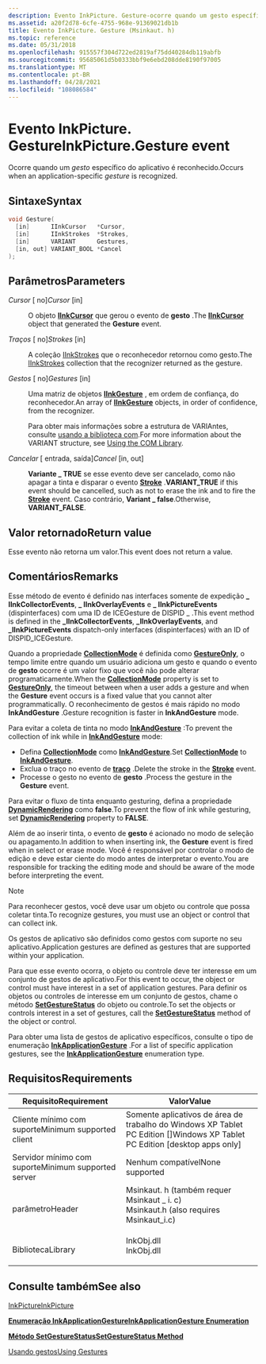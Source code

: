 ```yaml
---
description: Evento InkPicture. Gesture-ocorre quando um gesto específico do aplicativo é reconhecido.
ms.assetid: a20f2d78-6cfe-4755-968e-91369021db1b
title: Evento InkPicture. Gesture (Msinkaut. h)
ms.topic: reference
ms.date: 05/31/2018
ms.openlocfilehash: 915557f304d722ed2819af75dd40284db119abfb
ms.sourcegitcommit: 95685061d5b0333bbf9e6ebd208dde8190f97005
ms.translationtype: MT
ms.contentlocale: pt-BR
ms.lasthandoff: 04/28/2021
ms.locfileid: "108086584"
---
```

# <a name="inkpicturegesture-event"></a><span data-ttu-id="59f6d-103">Evento InkPicture. Gesture</span><span class="sxs-lookup"><span data-stu-id="59f6d-103">InkPicture.Gesture event</span></span>

<span data-ttu-id="59f6d-104">Ocorre quando um *gesto* específico do aplicativo é reconhecido.</span><span class="sxs-lookup"><span data-stu-id="59f6d-104">Occurs when an application-specific *gesture* is recognized.</span></span>

## <a name="syntax"></a><span data-ttu-id="59f6d-105">Sintaxe</span><span class="sxs-lookup"><span data-stu-id="59f6d-105">Syntax</span></span>


```C++
void Gesture(
  [in]      IInkCursor   *Cursor,
  [in]      IInkStrokes  *Strokes,
  [in]      VARIANT      Gestures,
  [in, out] VARIANT_BOOL *Cancel
);
```



## <a name="parameters"></a><span data-ttu-id="59f6d-106">Parâmetros</span><span class="sxs-lookup"><span data-stu-id="59f6d-106">Parameters</span></span>

<dl> <dt>

<span data-ttu-id="59f6d-107">*Cursor* \[ no\]</span><span class="sxs-lookup"><span data-stu-id="59f6d-107">*Cursor* \[in\]</span></span>
</dt> <dd>

<span data-ttu-id="59f6d-108">O objeto [**IInkCursor**](/windows/desktop/api/msinkaut/nn-msinkaut-iinkcursor) que gerou o evento de **gesto** .</span><span class="sxs-lookup"><span data-stu-id="59f6d-108">The [**IInkCursor**](/windows/desktop/api/msinkaut/nn-msinkaut-iinkcursor) object that generated the **Gesture** event.</span></span>

</dd> <dt>

<span data-ttu-id="59f6d-109">*Traços* \[ no\]</span><span class="sxs-lookup"><span data-stu-id="59f6d-109">*Strokes* \[in\]</span></span>
</dt> <dd>

<span data-ttu-id="59f6d-110">A coleção [IInkStrokes](/previous-versions/windows/desktop/legacy/ms703293(v=vs.85)) que o reconhecedor retornou como gesto.</span><span class="sxs-lookup"><span data-stu-id="59f6d-110">The [IInkStrokes](/previous-versions/windows/desktop/legacy/ms703293(v=vs.85)) collection that the recognizer returned as the gesture.</span></span>

</dd> <dt>

<span data-ttu-id="59f6d-111">*Gestos* \[ no\]</span><span class="sxs-lookup"><span data-stu-id="59f6d-111">*Gestures* \[in\]</span></span>
</dt> <dd>

<span data-ttu-id="59f6d-112">Uma matriz de objetos [**IInkGesture**](/windows/desktop/api/msinkaut/nn-msinkaut-iinkgesture) , em ordem de confiança, do reconhecedor.</span><span class="sxs-lookup"><span data-stu-id="59f6d-112">An array of [**IInkGesture**](/windows/desktop/api/msinkaut/nn-msinkaut-iinkgesture) objects, in order of confidence, from the recognizer.</span></span>

<span data-ttu-id="59f6d-113">Para obter mais informações sobre a estrutura de VARIAntes, consulte [usando a biblioteca com](using-the-com-library.md).</span><span class="sxs-lookup"><span data-stu-id="59f6d-113">For more information about the VARIANT structure, see [Using the COM Library](using-the-com-library.md).</span></span>

</dd> <dt>

<span data-ttu-id="59f6d-114">*Cancelar* \[ entrada, saída\]</span><span class="sxs-lookup"><span data-stu-id="59f6d-114">*Cancel* \[in, out\]</span></span>
</dt> <dd>

<span data-ttu-id="59f6d-115">**Variante \_ TRUE** se esse evento deve ser cancelado, como não apagar a tinta e disparar o evento [**Stroke**](inkpicture-stroke.md) .</span><span class="sxs-lookup"><span data-stu-id="59f6d-115">**VARIANT\_TRUE** if this event should be cancelled, such as not to erase the ink and to fire the [**Stroke**](inkpicture-stroke.md) event.</span></span> <span data-ttu-id="59f6d-116">Caso contrário, **Variant \_ false**.</span><span class="sxs-lookup"><span data-stu-id="59f6d-116">Otherwise, **VARIANT\_FALSE**.</span></span>

</dd> </dl>

## <a name="return-value"></a><span data-ttu-id="59f6d-117">Valor retornado</span><span class="sxs-lookup"><span data-stu-id="59f6d-117">Return value</span></span>

<span data-ttu-id="59f6d-118">Esse evento não retorna um valor.</span><span class="sxs-lookup"><span data-stu-id="59f6d-118">This event does not return a value.</span></span>

## <a name="remarks"></a><span data-ttu-id="59f6d-119">Comentários</span><span class="sxs-lookup"><span data-stu-id="59f6d-119">Remarks</span></span>

<span data-ttu-id="59f6d-120">Esse método de evento é definido nas interfaces somente de expedição **\_ IInkCollectorEvents**, **\_ IInkOverlayEvents** e **\_ IInkPictureEvents** (dispinterfaces) com uma ID de ICEGesture de DISPID \_ .</span><span class="sxs-lookup"><span data-stu-id="59f6d-120">This event method is defined in the **\_IInkCollectorEvents**, **\_IInkOverlayEvents**, and **\_IInkPictureEvents** dispatch-only interfaces (dispinterfaces) with an ID of DISPID\_ICEGesture.</span></span>

<span data-ttu-id="59f6d-121">Quando a propriedade [**CollectionMode**](/windows/desktop/api/msinkaut/nf-msinkaut-iinkpicture-get_collectionmode) é definida como [**GestureOnly**](/windows/desktop/api/msinkaut/ne-msinkaut-inkcollectionmode), o tempo limite entre quando um usuário adiciona um gesto e quando o evento de **gesto** ocorre é um valor fixo que você não pode alterar programaticamente.</span><span class="sxs-lookup"><span data-stu-id="59f6d-121">When the [**CollectionMode**](/windows/desktop/api/msinkaut/nf-msinkaut-iinkpicture-get_collectionmode) property is set to [**GestureOnly**](/windows/desktop/api/msinkaut/ne-msinkaut-inkcollectionmode), the timeout between when a user adds a gesture and when the **Gesture** event occurs is a fixed value that you cannot alter programmatically.</span></span> <span data-ttu-id="59f6d-122">O reconhecimento de gestos é mais rápido no modo **InkAndGesture** .</span><span class="sxs-lookup"><span data-stu-id="59f6d-122">Gesture recognition is faster in **InkAndGesture** mode.</span></span>

<span data-ttu-id="59f6d-123">Para evitar a coleta de tinta no modo [**InkAndGesture**](/windows/desktop/api/msinkaut/ne-msinkaut-inkcollectionmode) :</span><span class="sxs-lookup"><span data-stu-id="59f6d-123">To prevent the collection of ink while in [**InkAndGesture**](/windows/desktop/api/msinkaut/ne-msinkaut-inkcollectionmode) mode:</span></span>

-   <span data-ttu-id="59f6d-124">Defina [**CollectionMode**](/windows/desktop/api/msinkaut/nf-msinkaut-iinkpicture-get_collectionmode) como [**InkAndGesture**](/windows/desktop/api/msinkaut/ne-msinkaut-inkcollectionmode).</span><span class="sxs-lookup"><span data-stu-id="59f6d-124">Set [**CollectionMode**](/windows/desktop/api/msinkaut/nf-msinkaut-iinkpicture-get_collectionmode) to [**InkAndGesture**](/windows/desktop/api/msinkaut/ne-msinkaut-inkcollectionmode).</span></span>
-   <span data-ttu-id="59f6d-125">Exclua o traço no evento de [**traço**](inkpicture-stroke.md) .</span><span class="sxs-lookup"><span data-stu-id="59f6d-125">Delete the stroke in the [**Stroke**](inkpicture-stroke.md) event.</span></span>
-   <span data-ttu-id="59f6d-126">Processe o gesto no evento de **gesto** .</span><span class="sxs-lookup"><span data-stu-id="59f6d-126">Process the gesture in the **Gesture** event.</span></span>

<span data-ttu-id="59f6d-127">Para evitar o fluxo de tinta enquanto gesturing, defina a propriedade [**DynamicRendering**](/windows/desktop/api/msinkaut/nf-msinkaut-iinkpicture-get_dynamicrendering) como **false**.</span><span class="sxs-lookup"><span data-stu-id="59f6d-127">To prevent the flow of ink while gesturing, set [**DynamicRendering**](/windows/desktop/api/msinkaut/nf-msinkaut-iinkpicture-get_dynamicrendering) property to **FALSE**.</span></span>

<span data-ttu-id="59f6d-128">Além de ao inserir tinta, o evento de **gesto** é acionado no modo de seleção ou apagamento.</span><span class="sxs-lookup"><span data-stu-id="59f6d-128">In addition to when inserting ink, the **Gesture** event is fired when in select or erase mode.</span></span> <span data-ttu-id="59f6d-129">Você é responsável por controlar o modo de edição e deve estar ciente do modo antes de interpretar o evento.</span><span class="sxs-lookup"><span data-stu-id="59f6d-129">You are responsible for tracking the editing mode and should be aware of the mode before interpreting the event.</span></span>

> [!Note]  
> <span data-ttu-id="59f6d-130">Para reconhecer gestos, você deve usar um objeto ou controle que possa coletar tinta.</span><span class="sxs-lookup"><span data-stu-id="59f6d-130">To recognize gestures, you must use an object or control that can collect ink.</span></span>

 

<span data-ttu-id="59f6d-131">Os gestos de aplicativo são definidos como gestos com suporte no seu aplicativo.</span><span class="sxs-lookup"><span data-stu-id="59f6d-131">Application gestures are defined as gestures that are supported within your application.</span></span>

<span data-ttu-id="59f6d-132">Para que esse evento ocorra, o objeto ou controle deve ter interesse em um conjunto de gestos de aplicativo.</span><span class="sxs-lookup"><span data-stu-id="59f6d-132">For this event to occur, the object or control must have interest in a set of application gestures.</span></span> <span data-ttu-id="59f6d-133">Para definir os objetos ou controles de interesse em um conjunto de gestos, chame o método [**SetGestureStatus**](/windows/desktop/api/msinkaut/nf-msinkaut-iinkpicture-setgesturestatus) do objeto ou controle.</span><span class="sxs-lookup"><span data-stu-id="59f6d-133">To set the objects or controls interest in a set of gestures, call the [**SetGestureStatus**](/windows/desktop/api/msinkaut/nf-msinkaut-iinkpicture-setgesturestatus) method of the object or control.</span></span>

<span data-ttu-id="59f6d-134">Para obter uma lista de gestos de aplicativo específicos, consulte o tipo de enumeração [**InkApplicationGesture**](/windows/desktop/api/msinkaut/ne-msinkaut-inkapplicationgesture) .</span><span class="sxs-lookup"><span data-stu-id="59f6d-134">For a list of specific application gestures, see the [**InkApplicationGesture**](/windows/desktop/api/msinkaut/ne-msinkaut-inkapplicationgesture) enumeration type.</span></span>

## <a name="requirements"></a><span data-ttu-id="59f6d-135">Requisitos</span><span class="sxs-lookup"><span data-stu-id="59f6d-135">Requirements</span></span>



| <span data-ttu-id="59f6d-136">Requisito</span><span class="sxs-lookup"><span data-stu-id="59f6d-136">Requirement</span></span> | <span data-ttu-id="59f6d-137">Valor</span><span class="sxs-lookup"><span data-stu-id="59f6d-137">Value</span></span> |
|-------------------------------------|---------------------------------------------------------------------------------------------------------------------|
| <span data-ttu-id="59f6d-138">Cliente mínimo com suporte</span><span class="sxs-lookup"><span data-stu-id="59f6d-138">Minimum supported client</span></span><br/> | <span data-ttu-id="59f6d-139">Somente aplicativos de área de trabalho do Windows XP Tablet PC Edition \[\]</span><span class="sxs-lookup"><span data-stu-id="59f6d-139">Windows XP Tablet PC Edition \[desktop apps only\]</span></span><br/>                                                       |
| <span data-ttu-id="59f6d-140">Servidor mínimo com suporte</span><span class="sxs-lookup"><span data-stu-id="59f6d-140">Minimum supported server</span></span><br/> | <span data-ttu-id="59f6d-141">Nenhum compatível</span><span class="sxs-lookup"><span data-stu-id="59f6d-141">None supported</span></span><br/>                                                                                           |
| <span data-ttu-id="59f6d-142">parâmetro</span><span class="sxs-lookup"><span data-stu-id="59f6d-142">Header</span></span><br/>                   | <dl> <span data-ttu-id="59f6d-143"><dt>Msinkaut. h (também requer Msinkaut \_ i. c)</dt></span><span class="sxs-lookup"><span data-stu-id="59f6d-143"><dt>Msinkaut.h (also requires Msinkaut\_i.c)</dt></span></span> </dl> |
| <span data-ttu-id="59f6d-144">Biblioteca</span><span class="sxs-lookup"><span data-stu-id="59f6d-144">Library</span></span><br/>                  | <dl> <span data-ttu-id="59f6d-145"><dt>InkObj.dll</dt></span><span class="sxs-lookup"><span data-stu-id="59f6d-145"><dt>InkObj.dll</dt></span></span> </dl>                               |



## <a name="see-also"></a><span data-ttu-id="59f6d-146">Consulte também</span><span class="sxs-lookup"><span data-stu-id="59f6d-146">See also</span></span>

<dl> <dt>

[<span data-ttu-id="59f6d-147">InkPicture</span><span class="sxs-lookup"><span data-stu-id="59f6d-147">InkPicture</span></span>](inkpicture-control-reference.md)
</dt> <dt>

[<span data-ttu-id="59f6d-148">**Enumeração InkApplicationGesture**</span><span class="sxs-lookup"><span data-stu-id="59f6d-148">**InkApplicationGesture Enumeration**</span></span>](/windows/desktop/api/msinkaut/ne-msinkaut-inkapplicationgesture)
</dt> <dt>

[<span data-ttu-id="59f6d-149">**Método SetGestureStatus**</span><span class="sxs-lookup"><span data-stu-id="59f6d-149">**SetGestureStatus Method**</span></span>](/windows/desktop/api/msinkaut/nf-msinkaut-iinkpicture-setgesturestatus)
</dt> <dt>

[<span data-ttu-id="59f6d-150">Usando gestos</span><span class="sxs-lookup"><span data-stu-id="59f6d-150">Using Gestures</span></span>](using-gestures.md)
</dt> </dl>

 

